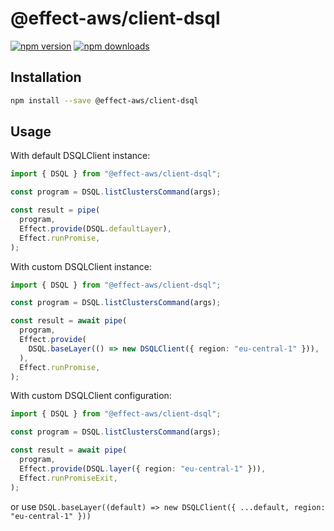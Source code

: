 # @effect-aws/client-dsql

[![npm version](https://img.shields.io/npm/v/%40effect-aws%2Fclient-dsql?color=brightgreen&label=npm%20package)](https://www.npmjs.com/package/@effect-aws/client-dsql)
[![npm downloads](https://img.shields.io/npm/dm/%40effect-aws%2Fclient-dsql)](https://www.npmjs.com/package/@effect-aws/client-dsql)

## Installation

```bash
npm install --save @effect-aws/client-dsql
```

## Usage

With default DSQLClient instance:

```typescript
import { DSQL } from "@effect-aws/client-dsql";

const program = DSQL.listClustersCommand(args);

const result = pipe(
  program,
  Effect.provide(DSQL.defaultLayer),
  Effect.runPromise,
);
```

With custom DSQLClient instance:

```typescript
import { DSQL } from "@effect-aws/client-dsql";

const program = DSQL.listClustersCommand(args);

const result = await pipe(
  program,
  Effect.provide(
    DSQL.baseLayer(() => new DSQLClient({ region: "eu-central-1" })),
  ),
  Effect.runPromise,
);
```

With custom DSQLClient configuration:

```typescript
import { DSQL } from "@effect-aws/client-dsql";

const program = DSQL.listClustersCommand(args);

const result = await pipe(
  program,
  Effect.provide(DSQL.layer({ region: "eu-central-1" })),
  Effect.runPromiseExit,
);
```

or use `DSQL.baseLayer((default) => new DSQLClient({ ...default, region: "eu-central-1" }))`
